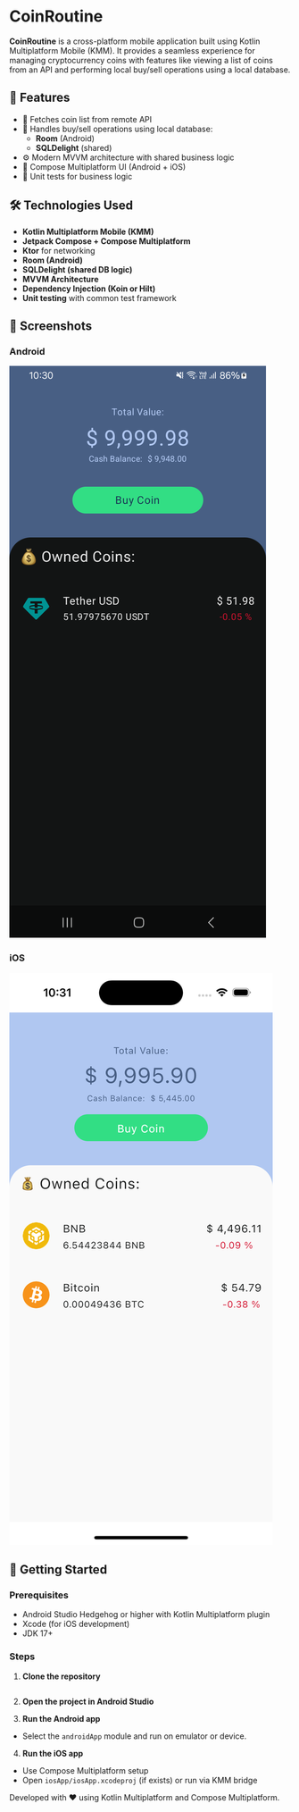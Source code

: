 # CoinRoutine

**CoinRoutine** is a cross-platform mobile application built using Kotlin Multiplatform Mobile (KMM).
It provides a seamless experience for managing cryptocurrency coins with features like viewing a list of coins from an API and performing local buy/sell operations using a local database.

## 🔧 Features

- 📡 Fetches coin list from remote API
- 💾 Handles buy/sell operations using local database:
  - **Room** (Android)
  - **SQLDelight** (shared)
- ⚙️ Modern MVVM architecture with shared business logic
- 🎨 Compose Multiplatform UI (Android + iOS)
- 🧪 Unit tests for business logic

## 🛠️ Technologies Used

- **Kotlin Multiplatform Mobile (KMM)**
- **Jetpack Compose + Compose Multiplatform**
- **Ktor** for networking
- **Room (Android)**
- **SQLDelight (shared DB logic)**
- **MVVM Architecture**
- **Dependency Injection (Koin or Hilt)**
- **Unit testing** with common test framework

## 📸 Screenshots

### Android

![Android Screenshot](android_kmm.png)

### iOS

![iOS Screenshot](iOS_kmm.png)

## 🚀 Getting Started

### Prerequisites

- Android Studio Hedgehog or higher with Kotlin Multiplatform plugin
- Xcode (for iOS development)
- JDK 17+

### Steps

1. **Clone the repository**
    ```bash
    
    ```

2. **Open the project in Android Studio**

3. **Run the Android app**
  - Select the `androidApp` module and run on emulator or device.

4. **Run the iOS app**
  - Use Compose Multiplatform setup
  - Open `iosApp/iosApp.xcodeproj` (if exists) or run via KMM bridge



Developed with ❤️ using Kotlin Multiplatform and Compose Multiplatform.
